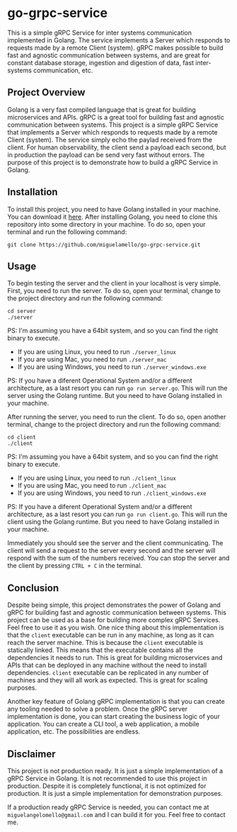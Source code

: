# go-grpc-service
This is a simple gRPC Service for inter systems communication implemented in Golang. The service implements a Server which responds to requests made by a remote Client (system). gRPC makes possible to build fast and agnostic communication between systems, and are great for constant database storage, ingestion and digestion of data, fast inter-systems communication, etc.

## Project Overview
Golang is a very fast compiled language that is great for building microservices and APIs. gRPC is a great tool for building fast and agnostic communication between systems. This project is a simple gRPC Service that implements a Server which responds to requests made by a remote Client (system). The service simply echo the  paylad received from the client. For human observability, the client send a payload each second, but in production the payload can be send very fast without errors. The purpose of this project is to demonstrate how to build a gRPC Service in Golang.

## Installation
To install this project, you need to have Golang installed in your machine. You can download it [here](https://golang.org/dl/). After installing Golang, you need to clone this repository into some directory in your machine. To do so, open your terminal and run the following command:

`git clone https://github.com/miguelamello/go-grpc-service.git` 

## Usage
To begin testing the server and the client in your localhost is very simple. First, you need to run the server. To do so, open your terminal, change to the project directory and run the following command:

`cd server`<br>
`./server`

PS: I'm assuming you have a 64bit system, and so you can find the right binary to execute.

- If you are using Linux, you need to run `./server_linux`
- If you are using Mac, you need to run `./server_mac`
- If you are using Windows, you need to run `./server_windows.exe`

PS: If you have a diferent Operational System and/or a different architecture, as a last resort you can run `go run server.go`. This will run the server using the Golang runtime. But you need to have Golang installed in your machine.

After running the server, you need to run the client. To do so, open another terminal, change to the project directory and run the following command:

`cd client`<br>
`./client`

PS: I'm assuming you have a 64bit system, and so you can find the right binary to execute.

- If you are using Linux, you need to run `./client_linux`
- If you are using Mac, you need to run `./client_mac`
- If you are using Windows, you need to run `./client_windows.exe`

PS: If you have a diferent Operational System and/or a different architecture, as a last resort you can run `go run client.go`. This will run the client using the Golang runtime. But you need to have Golang installed in your machine.

Immediately you should see the server and the client communicating. The client will send a request to the server every second and the server will respond with the sum of the numbers received. You can stop the server and the client by pressing `CTRL + C` in the terminal.

## Conclusion
Despite being simple, this project demonstrates the power of Golang and gRPC for building fast and agnostic communication between systems. This project can be used as a base for building more complex gRPC Services. Feel free to use it as you wish. One nice thing about this implementation is that the `client` executable can be run in any machine, as long as it can reach the server machine. This is because the `client` executable is statically linked. This means that the executable contains all the dependencies it needs to run. This is great for building microservices and APIs that can be deployed in any machine without the need to install dependencies. `client` executable can be replicated in any number of machines and they will all work as expected. This is great for scaling purposes. 

Another key feature of Golang gRPC implementation is that you can create any tooling needed to solve a problem. Once the gRPC server implementation is done, you can start creating the business logic of your application. You can create a CLI tool, a web application, a mobile application, etc. The possibilities are endless.

## Disclaimer

This project is not production ready. It is just a simple implementation of a gRPC Service in Golang. It is not recommended to use this project in production. Despite it is completely functional, it is not optimized for production. It is just a simple implementation for demonstration purposes.

If a production ready gRPC Service is needed, you can contact me at `miguelangelomello@gmail.com` and I can build it for you. Feel free to contact me.

